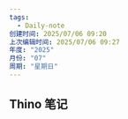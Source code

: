 ```yaml
---
tags:
  - Daily-note
创建时间: 2025/07/06 09:20
上次编辑时间: 2025/07/06 09:27
年度: "2025"
月份: "07"
周期: "星期日"
---
```

## Thino 笔记
